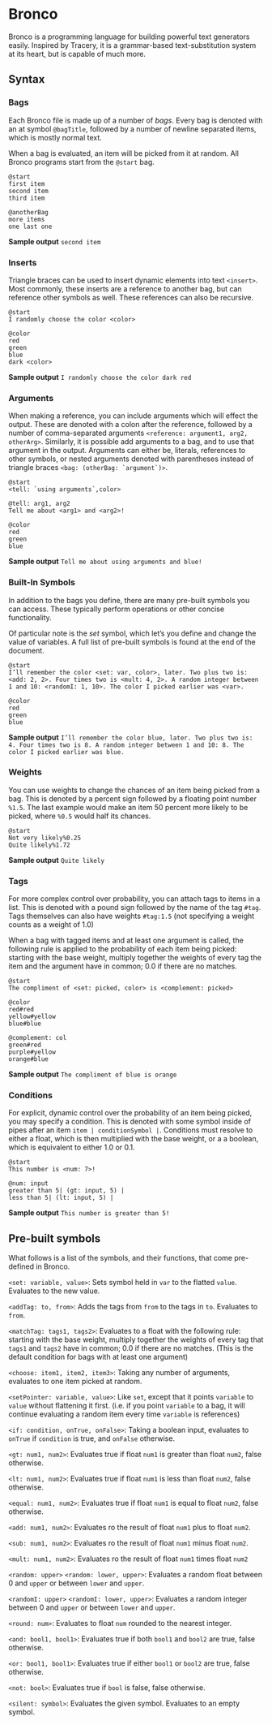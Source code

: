# Bronco
Bronco is a programming language for building powerful text generators easily. Inspired by Tracery, it is a grammar-based text-substitution system at its heart, but is capable of much more.

## Syntax

### Bags
Each Bronco file is made up of a number of *bags*. Every bag is denoted with an at symbol `@bagTitle`, followed by a number of newline separated items, which is mostly normal text. 

When a bag is evaluated, an item will be picked from it at random. All Bronco programs start from the `@start` bag.

```
@start
first item
second item
third item

@anotherBag
more items
one last one
```
**Sample output** `second item`

### Inserts
Triangle braces can be used to insert dynamic elements into text `<insert>`. Most commonly, these inserts are a reference to another bag, but can reference other symbols as well. These references can also be recursive.

```
@start
I randomly choose the color <color>

@color
red
green
blue
dark <color>
```
**Sample output** `I randomly choose the color dark red`

### Arguments
When making a reference, you can include arguments which will effect the output. These are denoted with a colon after the reference, followed by a number of comma-separated arguments `<reference: argument1, arg2, otherArg>`. Similarly, it is possible add arguments to a bag, and to use that argument in the output. Arguments can either be, literals, references to other symbols, or nested arguments denoted with parentheses instead of triangle braces ``<bag: (otherBag: `argument`)>``.

```
@start
<tell: `using arguments`,color>

@tell: arg1, arg2
Tell me about <arg1> and <arg2>!

@color
red
green
blue
```
**Sample output** `Tell me about using arguments and blue!`

### Built-In Symbols
In addition to the bags you define, there are many pre-built symbols you can access. These typically perform operations or other concise functionality.

Of particular note is the *set* symbol, which let’s you define and change the value of variables. A full list of pre-built symbols is found at the end of the document.

```
@start
I’ll remember the color <set: var, color>, later. Two plus two is: <add: 2, 2>. Four times two is <mult: 4, 2>. A random integer between 1 and 10: <randomI: 1, 10>. The color I picked earlier was <var>.

@color
red
green
blue
```
**Sample output** `I’ll remember the color blue, later. Two plus two is: 4. Four times two is 8. A random integer between 1 and 10: 8. The color I picked earlier was blue.`

### Weights
You can use weights to change the chances of an item being picked from a bag. This is denoted by a percent sign followed by a floating point number `%1.5`. The last example would make an item 50 percent more likely to be picked, where `%0.5` would half its chances.

```
@start
Not very likely%0.25
Quite likely%1.72
```
**Sample output** `Quite likely`

### Tags
For more complex control over probability, you can attach tags to items in a list. This is denoted with a pound sign followed by the name of the tag `#tag`. Tags themselves can also have weights `#tag:1.5` (not specifying a weight counts as a weight of 1.0)


When a bag with tagged items and at least one argument is called, the following rule is applied to the probability of each item being picked: starting with the base weight, multiply together the weights of every tag the item and the argument have in common; 0.0 if there are no matches. 

```
@start
The compliment of <set: picked, color> is <complement: picked>

@color
red#red
yellow#yellow
blue#blue

@complement: col
green#red
purple#yellow
orange#blue
```
**Sample output** `The compliment of blue is orange`

### Conditions
For explicit, dynamic control over the probability of an item being picked, you may specify a condition. This is denoted with some symbol inside of pipes after an item `item | conditionSymbol |`. Conditions must resolve to either a float, which is then multiplied with the base weight, or a a boolean, which is equivalent to either 1.0 or 0.1. 

```
@start
This number is <num: 7>!

@num: input
greater than 5| (gt: input, 5) |
less than 5| (lt: input, 5) |
```
**Sample output** `This number is greater than 5!`

## Pre-built symbols
What follows is a list of the symbols, and their functions, that come pre-defined in Bronco.

`<set: variable, value>`: Sets symbol held in `var` to the flatted `value`. Evaluates to the new value.

`<addTag: to, from>`: Adds the tags from `from` to the tags in `to`. Evaluates to `from`.

`<matchTag: tags1, tags2>`: Evaluates to a float with the following rule: starting with the base weight, multiply together the weights of every tag that `tags1` and `tags2` have in common; 0.0 if there are no matches. (This is the default condition for bags with at least one argument)

`<choose: item1, item2, item3>`: Taking any number of arguments, evaluates to one item picked at random.

`<setPointer: variable, value>`: Like `set`, except that it points `variable` to `value` without flattening it first. (i.e. if you point `variable` to a bag, it will continue evaluating a random item every time `variable` is references)

`<if: condition, onTrue, onFalse>`: Taking a boolean input, evaluates to `onTrue` if `condition` is true, and `onFalse` otherwise.

`<gt: num1, num2>`: Evaluates true if float `num1` is greater than float `num2`, false otherwise.

`<lt: num1, num2>`: Evaluates true if float `num1` is less than float `num2`, false otherwise.

`<equal: num1, num2>`: Evaluates true if float `num1` is equal to float `num2`, false otherwise.

`<add: num1, num2>`: Evaluates ro the result of float `num1` plus to float `num2`.

`<sub: num1, num2>`: Evaluates ro the result of float `num1` minus float `num2`.

`<mult: num1, num2>`: Evaluates ro the result of float `num1` times float `num2`

`<random: upper>` `<random: lower, upper>`: Evaluates a random float between 0 and `upper` or between `lower` and `upper`.

`<randomI: upper>` `<randomI: lower, upper>`: Evaluates a random integer between 0 and `upper` or between `lower` and `upper`.

`<round: num>`: Evaluates to float `num` rounded to the nearest integer.

`<and: bool1, bool1>`: Evaluates true if both `bool1` and `bool2` are true, false otherwise.

`<or: bool1, bool1>`: Evaluates true if either `bool1` or `bool2` are true, false otherwise.

`<not: bool>`: Evaluates true if `bool` is false, false otherwise.

`<silent: symbol>`: Evaluates the given symbol. Evaluates to an empty symbol.
